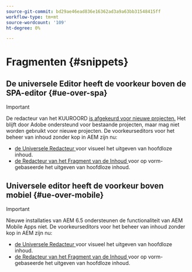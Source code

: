 ```yaml
---
source-git-commit: bd29ae46ead836e16362ad3a9a63bb31548415ff
workflow-type: tm+mt
source-wordcount: '109'
ht-degree: 0%

---
```

# Fragmenten {#snippets}

## De universele Editor heeft de voorkeur boven de SPA-editor {#ue-over-spa}

>[!IMPORTANT]
>
>De redacteur van het KUUROORD [ is afgekeurd voor nieuwe projecten.](/help/sites-developing/spa-editor-deprecation.md) Het blijft door Adobe ondersteund voor bestaande projecten, maar mag niet worden gebruikt voor nieuwe projecten. De voorkeurseditors voor het beheer van inhoud zonder kop in AEM zijn nu:
>
>* [ de Universele Redacteur ](/help/sites-developing/universal-editor/introduction.md) voor visueel het uitgeven van hoofdloze inhoud.
>* [ de Redacteur van het Fragment van de Inhoud ](/help/sites-developing/universal-editor/introduction.md) voor op vorm-gebaseerde het uitgeven van hoofdloze inhoud.

## Universele editor heeft de voorkeur boven mobiel {#ue-over-mobile}

>[!IMPORTANT]
>
>Nieuwe installaties van AEM 6.5 ondersteunen de functionaliteit van AEM Mobile Apps niet. De voorkeurseditors voor het beheer van inhoud zonder kop in AEM zijn nu:
>
>* [ de Universele Redacteur ](/help/sites-developing/universal-editor/introduction.md) voor visueel het uitgeven van hoofdloze inhoud.
>* [ de Redacteur van het Fragment van de Inhoud ](/help/sites-developing/universal-editor/introduction.md) voor op vorm-gebaseerde het uitgeven van hoofdloze inhoud.
